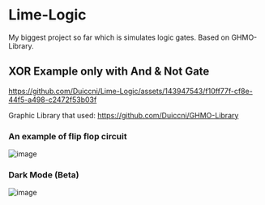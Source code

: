 # Lime-Logic
My biggest project so far which is simulates logic gates. Based on GHMO-Library.

## XOR Example only with And & Not Gate
https://github.com/Duiccni/Lime-Logic/assets/143947543/f10ff77f-cf8e-44f5-a498-c2472f53b03f

Graphic Library that used: https://github.com/Duiccni/GHMO-Library

### An example of flip flop circuit
![image](https://github.com/Duiccni/Lime-Logic/assets/143947543/f0e53474-a04e-4f27-904e-b9fb304e8222)

### Dark Mode (Beta)
![image](https://github.com/Duiccni/Lime-Logic/assets/143947543/2cb013dc-b592-44a7-8a8f-c8a0e7e2c98c)
